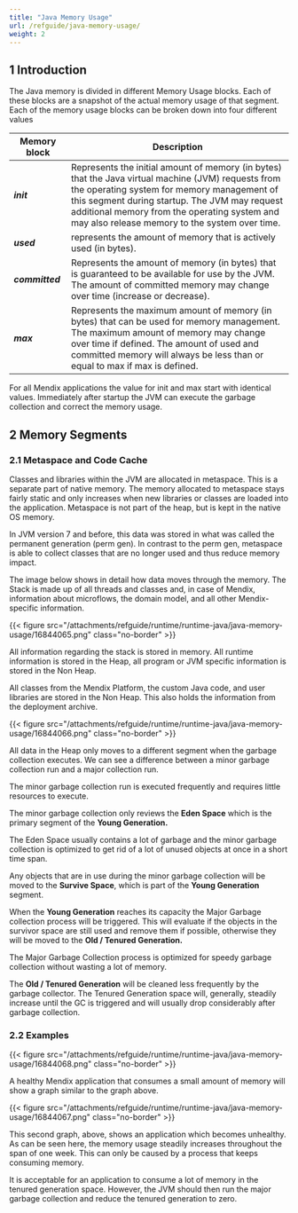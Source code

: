 ```yaml
---
title: "Java Memory Usage"
url: /refguide/java-memory-usage/
weight: 2
---
```


## 1 Introduction

The Java memory is divided in different Memory Usage blocks. Each of these blocks are a snapshot of the actual memory usage of that segment. Each of the memory usage blocks can be broken down into four different values

| Memory block | Description |
| --- | --- |
| ***init*** | Represents the initial amount of memory (in bytes) that the Java virtual machine (JVM) requests from the operating system for memory management of this segment during startup. The JVM may request additional memory from the operating system and may also release memory to the system over time. |
| ***used*** | represents the amount of memory that is actively used (in bytes). |
| ***committed*** | Represents the amount of memory (in bytes) that is guaranteed to be available for use by the JVM. The amount of committed memory may change over time (increase or decrease). |
| ***max*** | Represents the maximum amount of memory (in bytes) that can be used for memory management. The maximum amount of memory may change over time if defined. The amount of used and committed memory will always be less than or equal to max if max is defined. |

For all Mendix applications the value for init and max start with identical values. Immediately after startup the JVM can execute the garbage collection and correct the memory usage.

## 2 Memory Segments

### 2.1 Metaspace and Code Cache

Classes and libraries within the JVM are allocated in metaspace. This is a separate part of native memory. The memory allocated to metaspace stays fairly static and only increases when new libraries or classes are loaded into the application. Metaspace is not part of the heap, but is kept in the native OS memory.

In JVM version 7 and before, this data was stored in what was called the permanent generation (perm gen). In contrast to the perm gen, metaspace is able to collect classes that are no longer used and thus reduce memory impact.

The image below shows in detail how data moves through the memory. The Stack is made up of all threads and classes and, in case of Mendix, information about microflows, the domain model, and all other Mendix-specific information.

{{< figure src="/attachments/refguide/runtime/runtime-java/java-memory-usage/16844065.png" class="no-border" >}}

All information regarding the stack is stored in memory. All runtime information is stored in the Heap, all program or JVM specific information is stored in the Non Heap.

All classes from the Mendix Platform, the custom Java code, and user libraries are stored in the Non Heap. This also holds the information from the deployment archive.

{{< figure src="/attachments/refguide/runtime/runtime-java/java-memory-usage/16844066.png" class="no-border" >}}

All data in the Heap only moves to a different segment when the garbage collection executes. We can see a difference between a minor garbage collection run and a major collection run.

The minor garbage collection run is executed frequently and requires little resources to execute.

The minor garbage collection only reviews the **Eden Space** which is the primary segment of the **Young Generation.**

The Eden Space usually contains a lot of garbage and the minor garbage collection is optimized to get rid of a lot of unused objects at once in a short time span.

Any objects that are in use during the minor garbage collection will be moved to the **Survive Space**, which is part of the **Young Generation** segment.

When the **Young Generation** reaches its capacity the Major Garbage collection process will be triggered. This will evaluate if the objects in the survivor space are still used and remove them if possible, otherwise they will be moved to the **Old / Tenured Generation.**

The Major Garbage Collection process is optimized for speedy garbage collection without wasting a lot of memory.

The **Old / Tenured Generation** will be cleaned less frequently by the garbage collector. The Tenured Generation space will, generally, steadily increase until the GC is triggered and will usually drop considerably after garbage collection.

### 2.2 Examples

{{< figure src="/attachments/refguide/runtime/runtime-java/java-memory-usage/16844068.png" class="no-border" >}}

A healthy Mendix application that consumes a small amount of memory will show a graph similar to the graph above.

{{< figure src="/attachments/refguide/runtime/runtime-java/java-memory-usage/16844067.png" class="no-border" >}}

This second graph, above, shows an application which becomes unhealthy. As can be seen here, the memory usage steadily increases throughout the span of one week. This can only be caused by a process that keeps consuming memory.

It is acceptable for an application to consume a lot of memory in the tenured generation space. However, the JVM should then run the major garbage collection and reduce the tenured generation to zero. 
